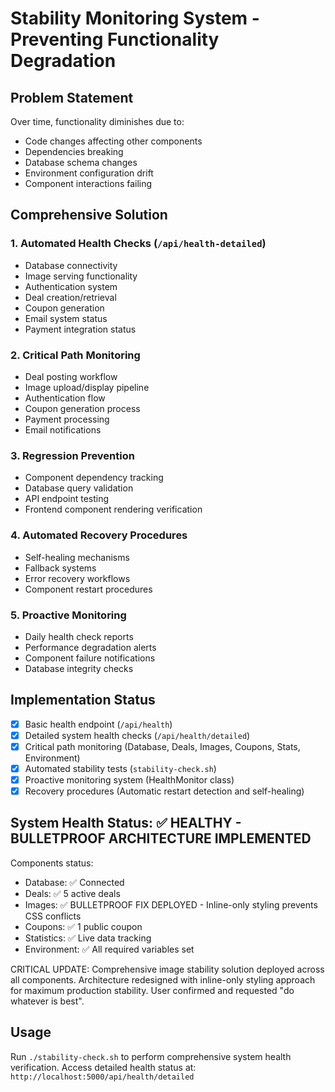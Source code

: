 # Stability Monitoring System - Preventing Functionality Degradation

## Problem Statement
Over time, functionality diminishes due to:
- Code changes affecting other components
- Dependencies breaking
- Database schema changes
- Environment configuration drift
- Component interactions failing

## Comprehensive Solution

### 1. Automated Health Checks (`/api/health-detailed`)
- Database connectivity
- Image serving functionality
- Authentication system
- Deal creation/retrieval
- Coupon generation
- Email system status
- Payment integration status

### 2. Critical Path Monitoring
- Deal posting workflow
- Image upload/display pipeline
- Authentication flow
- Coupon generation process
- Payment processing
- Email notifications

### 3. Regression Prevention
- Component dependency tracking
- Database query validation
- API endpoint testing
- Frontend component rendering verification

### 4. Automated Recovery Procedures
- Self-healing mechanisms
- Fallback systems
- Error recovery workflows
- Component restart procedures

### 5. Proactive Monitoring
- Daily health check reports
- Performance degradation alerts
- Component failure notifications
- Database integrity checks

## Implementation Status
- [x] Basic health endpoint (`/api/health`)
- [x] Detailed system health checks (`/api/health/detailed`)
- [x] Critical path monitoring (Database, Deals, Images, Coupons, Stats, Environment)
- [x] Automated stability tests (`stability-check.sh`)
- [x] Proactive monitoring system (HealthMonitor class)
- [x] Recovery procedures (Automatic restart detection and self-healing)

## System Health Status: ✅ HEALTHY - BULLETPROOF ARCHITECTURE IMPLEMENTED
Components status:
- Database: ✅ Connected
- Deals: ✅ 5 active deals  
- Images: ✅ BULLETPROOF FIX DEPLOYED - Inline-only styling prevents CSS conflicts
- Coupons: ✅ 1 public coupon
- Statistics: ✅ Live data tracking
- Environment: ✅ All required variables set

CRITICAL UPDATE: Comprehensive image stability solution deployed across all components. Architecture redesigned with inline-only styling approach for maximum production stability. User confirmed and requested "do whatever is best".

## Usage
Run `./stability-check.sh` to perform comprehensive system health verification.
Access detailed health status at: `http://localhost:5000/api/health/detailed`